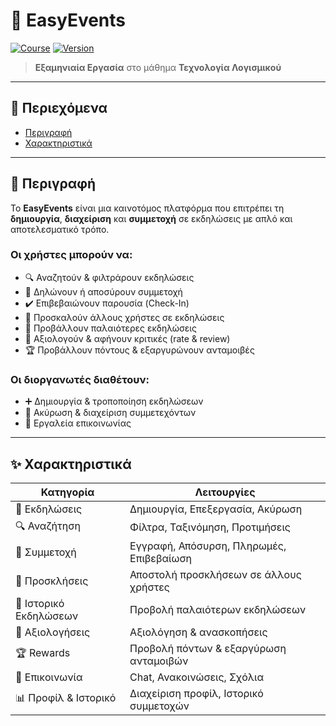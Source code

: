 # 🥳 EasyEvents

[![Course](https://img.shields.io/badge/Μάθημα-Τεχνολογία%20Λογισμικού-blue)](https://example.edu)  [![Version](https://img.shields.io/badge/Έκδοση-1.0.0-green)](https://github.com/yourusername/EasyEvents/releases)

> **Εξαμηνιαία Εργασία** στο μάθημα **Τεχνολογία Λογισμικού**

---

## 📖 Περιεχόμενα

- [Περιγραφή](#-περιγραφή)  
- [Χαρακτηριστικά](#-χαρακτηριστικά)  

---

## 📌 Περιγραφή

Το **EasyEvents** είναι μια καινοτόμος πλατφόρμα που επιτρέπει τη **δημιουργία**, **διαχείριση** και **συμμετοχή** σε εκδηλώσεις με απλό και αποτελεσματικό τρόπο.  

### Οι χρήστες μπορούν να:
- 🔍 Αναζητούν & φιλτράρουν εκδηλώσεις  
- 📝 Δηλώνουν ή αποσύρουν συμμετοχή  
- ✔️ Επιβεβαιώνουν παρουσία (Check-In)  
- 📧 Προσκαλούν άλλους χρήστες σε εκδηλώσεις  
- 📅 Προβάλλουν παλαιότερες εκδηλώσεις  
- 🌟 Αξιολογούν & αφήνουν κριτικές (rate & review)  
- 🏆 Προβάλλουν πόντους & εξαργυρώνουν ανταμοιβές  

### Οι διοργανωτές διαθέτουν:
- ➕ Δημιουργία & τροποποίηση εκδηλώσεων  
- 🚫 Ακύρωση & διαχείριση συμμετεχόντων  
- 💬 Εργαλεία επικοινωνίας  

---


## ✨ Χαρακτηριστικά

| Κατηγορία               | Λειτουργίες                                                                 |
|-------------------------|------------------------------------------------------------------------------|
| 🎉 Εκδηλώσεις           | Δημιουργία, Επεξεργασία, Ακύρωση                                              |
| 🔍 Αναζήτηση            | Φίλτρα, Ταξινόμηση, Προτιμήσεις                                              |
| 👥 Συμμετοχή            | Εγγραφή, Απόσυρση, Πληρωμές, Επιβεβαίωση                                      |
| 📨 Προσκλήσεις          | Αποστολή προσκλήσεων σε άλλους χρήστες                                        |
| 📜 Ιστορικό Εκδηλώσεων  | Προβολή παλαιότερων εκδηλώσεων                                                |
| 🌟 Αξιολογήσεις         | Αξιολόγηση & ανασκοπήσεις                                                     |
| 🏆 Rewards              | Προβολή πόντων & εξαργύρωση ανταμοιβών                                        |
| 💬 Επικοινωνία          | Chat, Ανακοινώσεις, Σχόλια                                                    |
| 📊 Προφίλ & Ιστορικό     | Διαχείριση προφίλ, Ιστορικό συμμετοχών                                        |

